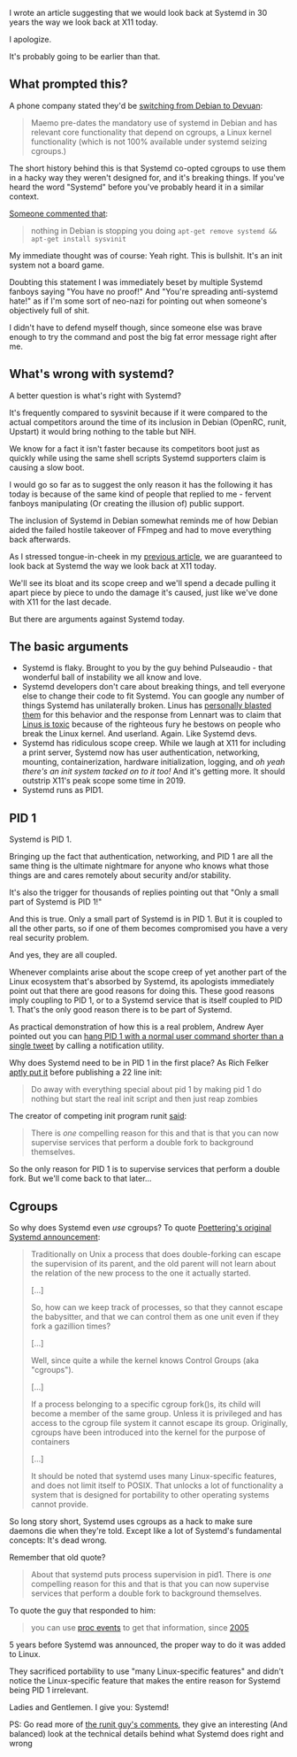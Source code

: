 I wrote an article suggesting that we would look back at Systemd in 30 years the way we look back at X11 today.

I apologize.

It's probably going to be earlier than that.

## What prompted this?

A phone company stated they'd be [switching from Debian to Devuan](https://neo900.org/news/2016-week-47):

> Maemo pre-dates the mandatory use of systemd in Debian and has relevant core functionality that depend on cgroups, a Linux kernel functionality (which is not 100% available under systemd seizing cgroups.)

The short history behind this is that Systemd co-opted cgroups to use them in a hacky way they weren't designed for, and it's breaking things. If you've heard the word "Systemd" before you've probably heard it in a similar context.

[Someone commented that](https://www.reddit.com/r/linux/comments/5drq5j/neo900_news_2016_week_47_whats_coming_to_the/da6zkqa/):

> nothing in Debian is stopping you doing `apt-get remove systemd && apt-get install sysvinit`

My immediate thought was of course: Yeah right. This is bullshit. It's an init system not a board game.

Doubting this statement I was immediately beset by multiple Systemd fanboys saying "You have no proof!" And "You're spreading anti-systemd hate!" as if I'm some sort of neo-nazi for pointing out when someone's objectively full of shit.

I didn't have to defend myself though, since someone else was brave enough to try the command and post the big fat error message right after me.

## What's wrong with systemd?

A better question is what's right with Systemd?

It's frequently compared to sysvinit because if it were compared to the actual competitors around the time of its inclusion in Debian (OpenRC, runit, Upstart) it would bring nothing to the table but NIH.

We know for a fact it isn't faster because its competitors boot just as quickly while using the same shell scripts Systemd supporters claim is causing a slow boot.

I would go so far as to suggest the only reason it has the following it has today is because of the same kind of people that replied to me - fervent fanboys manipulating (Or creating the illusion of) public support.

The inclusion of Systemd in Debian somewhat reminds me of how Debian aided the failed hostile takeover of FFmpeg and had to move everything back afterwards.

As I stressed tongue-in-cheek in my [previous article](/blog/2016/09/08/a-brief-history-of-systemd/), we are guaranteed to look back at Systemd the way we look back at X11 today.

We'll see its bloat and its scope creep and we'll spend a decade pulling it apart piece by piece to undo the damage it's caused, just like we've done with X11 for the last decade.

But there are arguments against Systemd today.

## The basic arguments

* Systemd is flaky. Brought to you by the guy behind Pulseaudio - that wonderful ball of instability we all know and love.
* Systemd developers don't care about breaking things, and tell everyone else to change their code to fit Systemd. You can google any number of things Systemd has unilaterally broken. Linus has [personally blasted them](https://lkml.org/lkml/2014/4/2/420) for this behavior and the response from Lennart was to claim that [Linus is toxic](https://plus.google.com/app/basic/stream/z13rdjryqyn1xlt3522sxpugoz3gujbhh04) because of the righteous fury he bestows on people who break the Linux kernel. And userland. Again. Like Systemd devs.
* Systemd has ridiculous scope creep. While we laugh at X11 for including a print server, Systemd now has user authentication, networking, mounting, containerization, hardware initialization, logging, and *oh yeah there's an init system tacked on to it too!* And it's getting more. It should outstrip X11's peak scope some time in 2019.
* Systemd runs as PID1.

## PID 1

Systemd is PID 1.

Bringing up the fact that authentication, networking, and PID 1 are all the same thing is the ultimate nightmare for anyone who knows what those things are and cares remotely about security and/or stability.

It's also the trigger for thousands of replies pointing out that "Only a small part of Systemd is PID 1!"

And this is true. Only a small part of Systemd is in PID 1. But it is coupled to all the other parts, so if one of them becomes compromised you have a very real security problem.

And yes, they are all coupled.

Whenever complaints arise about the scope creep of yet another part of the Linux ecosystem that's absorbed by Systemd, its apologists immediately point out that there are good reasons for doing this. These good reasons imply coupling to PID 1, or to a Systemd service that is itself coupled to PID 1. That's the only good reason there is to be part of Systemd.

As practical demonstration of how this is a real problem, Andrew Ayer pointed out you can [hang PID 1 with a normal user command shorter than a single tweet](https://www.agwa.name/blog/post/how_to_crash_systemd_in_one_tweet) by calling a notification utility.

Why does Systemd need to be in PID 1 in the first place? As Rich Felker [aptly put it](http://ewontfix.com/14/) before publishing a 22 line init:

> Do away with everything special about pid 1 by making pid 1 do nothing but start the real init script and then just reap zombies

The creator of competing init program runit [said](https://www.reddit.com/r/linux/comments/54yfcd/how_to_crash_systemd_in_one_tweet/d861zpe/):

> There is *one* compelling reason for this and that is that you can now supervise services that perform a double fork to background themselves.

So the only reason for PID 1 is to supervise services that perform a double fork. But we'll come back to that later...

## Cgroups

So why does Systemd even *use* cgroups? To quote [Poettering's original Systemd announcement](http://0pointer.de/blog/projects/systemd.html):

> Traditionally on Unix a process that does double-forking can escape the supervision of its parent, and the old parent will not learn about the relation of the new process to the one it actually started.
>
> [...]
>
> So, how can we keep track of processes, so that they cannot escape the babysitter, and that we can control them as one unit even if they fork a gazillion times?
>
> [...]
>
> Well, since quite a while the kernel knows Control Groups (aka "cgroups").
>
> [...]
>
> If a process belonging to a specific cgroup fork()s, its child will become a member of the same group. Unless it is privileged and has access to the cgroup file system it cannot escape its group. Originally, cgroups have been introduced into the kernel for the purpose of containers
>
> [...]
>
> It should be noted that systemd uses many Linux-specific features, and does not limit itself to POSIX. That unlocks a lot of functionality a system that is designed for portability to other operating systems cannot provide.

So long story short, Systemd uses cgroups as a hack to make sure daemons die when they're told. Except like a lot of Systemd's fundamental concepts: It's dead wrong.

Remember that old quote?

> About that systemd puts process supervision in pid1. There is *one* compelling reason for this and that is that you can now supervise services that perform a double fork to background themselves.

To quote the guy that responded to him:

> you can use [proc events](http://bewareofgeek.livejournal.com/2945.html) to get that information, since [2005](https://lwn.net/Articles/157150/)

5 years before Systemd was announced, the proper way to do it was added to Linux.

They sacrificed portability to use "many Linux-specific features" and didn't notice the Linux-specific feature that makes the entire reason for Systemd being PID 1 irrelevant.

Ladies and Gentlemen. I give you: Systemd!



PS: Go read more of [the runit guy's comments](https://www.reddit.com/user/goedkope_teringslet?sort=top), they give an interesting (And balanced) look at the technical details behind what Systemd does right and wrong
